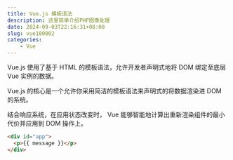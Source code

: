```yaml
---
title: Vue.js 模板语法
description: 这里简单介绍PHP图像处理
date: 2024-09-03T22:16:31+08:00
slug: vue100002
categories:
    - Vue
---
```


Vue.js 使用了基于 HTML 的模板语法，允许开发者声明式地将 DOM 绑定至底层 Vue 实例的数据。

Vue.js 的核心是一个允许你采用简洁的模板语法来声明式的将数据渲染进 DOM 的系统。

结合响应系统，在应用状态改变时， Vue 能够智能地计算出重新渲染组件的最小代价并应用到 DOM 操作上。

```html
<div id="app">
  <p>{{ message }}</p>
</div>
```